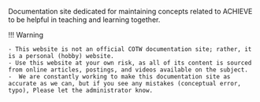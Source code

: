 Documentation site dedicated for maintaining concepts related to ACHIEVE to be helpful in teaching and learning together. <br>

!!! Warning

    - This website is not an official COTW documentation site; rather, it is a personal (hobby) website.
    - Use this website at your own risk, as all of its content is sourced from online articles, postings, and videos available on the subject.
    -  We are constantly working to make this documentation site as accurate as we can, but if you see any mistakes (conceptual error, typo), Please let the administrator know.
